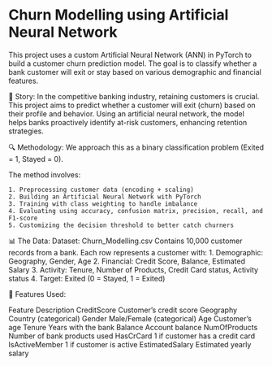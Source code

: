 # Churn Modelling using Artificial Neural Network
This project uses a custom Artificial Neural Network (ANN) in PyTorch to build a customer churn prediction model. The goal is to classify whether a bank customer will exit or stay based on various demographic and financial features.

🧩 Story:
In the competitive banking industry, retaining customers is crucial. This project aims to predict whether a customer will exit (churn) based on their profile and behavior. Using an artificial neural network, the model helps banks proactively identify at-risk customers, enhancing retention strategies.

🔍 Methodology:
We approach this as a binary classification problem (Exited = 1, Stayed = 0).

The method involves:
    
    1. Preprocessing customer data (encoding + scaling)
    2. Building an Artificial Neural Network with PyTorch
    3. Training with class weighting to handle imbalance
    4. Evaluating using accuracy, confusion matrix, precision, recall, and F1-score
    5. Customizing the decision threshold to better catch churners

📊 The Data:
Dataset: Churn_Modelling.csv
  Contains 10,000 customer records from a bank.
  Each row represents a customer with:
    1. Demographic: Geography, Gender, Age
    2. Financial: Credit Score, Balance, Estimated Salary
    3. Activity: Tenure, Number of Products, Credit Card status, Activity status
    4. Target: Exited (0 = Stayed, 1 = Exited)

🧮 Features Used:

Feature	Description
CreditScore	Customer’s credit score
Geography	Country (categorical)
Gender	Male/Female (categorical)
Age	Customer’s age
Tenure	Years with the bank
Balance	Account balance
NumOfProducts	Number of bank products used
HasCrCard	1 if customer has a credit card
IsActiveMember	1 if customer is active
EstimatedSalary	Estimated yearly salary

